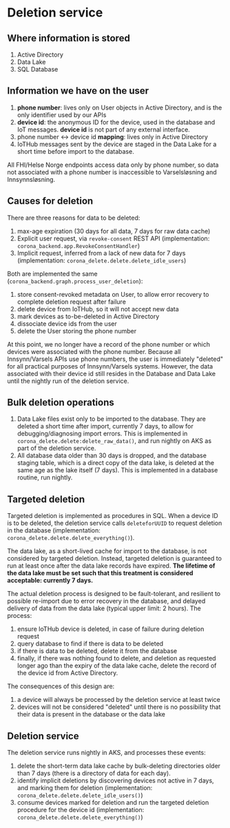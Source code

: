 # Deletion service

## Where information is stored

1. Active Directory
2. Data Lake
3. SQL Database

## Information we have on the user

1. **phone number**: lives only on User objects in Active Directory, and is the only identifier used by our APIs
2. **device id**: the anonymous ID for the device, used in the database and IoT messages. **device id** is not part of any external interface.
3. phone number <-> device id **mapping**: lives only in Active Directory
4. IoTHub messages sent by the device are staged in the Data Lake for a short time before import to the database.

All FHI/Helse Norge endpoints access data only by phone number,
so data not associated with a phone number is inaccessible
to Varselsløsning and Innsynnsløsning.


## Causes for deletion

There are three reasons for data to be deleted:

1. max-age expiration (30 days for all data, 7 days for raw data cache)
1. Explicit user request, via `revoke-consent` REST API (implementation: `corona_backend.app.RevokeConsentHandler`)
2. Implicit request, inferred from a lack of new data for 7 days (implementation: `corona_delete.delete.delete_idle_users`)

Both are implemented the same (`corona_backend.graph.process_user_deletion`):

1. store consent-revoked metadata on User, to allow error recovery to complete deletion request after failure
2. delete device from IoTHub, so it will not accept new data
3. mark devices as to-be-deleted in Active Directory
4. dissociate device ids from the user
5. delete the User storing the phone number

At this point, we no longer have a record of the phone number or which devices were associated with the phone number.
Because all Innsynn/Varsels APIs use phone numbers,
the user is immediately "deleted" for all practical purposes of Innsynn/Varsels systems.
However, the data associated with their device id still resides in the Database and Data Lake until the nightly run of the deletion service.

## Bulk deletion operations

1. Data Lake files exist only to be imported to the database. They are deleted a short time after import, currently 7 days,
to allow for debugging/diagnosing import errors.
This is implemented in `corona_delete.delete:delete_raw_data()`,
and run nightly on AKS as part of the deletion service.
2. All database data older than 30 days is dropped,
   and the database staging table, which is a direct copy of the data lake,
   is deleted at the same age as the lake itself (7 days).
   This is implemented in a database routine, run nightly.

## Targeted deletion

Targeted deletion is implemented as procedures in SQL.
When a device ID is to be deleted,
the deletion service calls `deleteforUUID` to request deletion in the database (implementation: `corona_delete.delete.delete_everything()`).

The data lake, as a short-lived cache for import to the database,
is not considered by targeted deletion.
Instead, targeted deletion is guaranteed to run at least once
after the data lake records have expired.
**The lifetime of the data lake must be set such that this treatment is considered acceptable: currently 7 days.**

The actual deletion process is designed to be fault-tolerant, and resilient to possible re-import due to error recovery in the database,
and delayed delivery of data from the data lake (typical upper limit: 2 hours). The process:

1. ensure IoTHub device is deleted, in case of failure during deletion request
2. query database to find if there is data to be deleted
3. if there is data to be deleted, delete it from the database
4. finally, if there was nothing found to delete, and deletion as requested longer ago than the expiry of the data lake cache, delete the record of the device id from Active Directory.

The consequences of this design are:

1. a device will always be processed by the deletion service at least twice
2. devices will not be considered "deleted" until there is no possibility that their data is present in the database or the data lake


## Deletion service

The deletion service runs nightly in AKS, and processes these events:

1. delete the short-term data lake cache by bulk-deleting directories older than 7 days (there is a directory of data for each day).
2. identify implicit deletions by discovering devices not active in 7 days, and marking them for deletion (implementation: `corona_delete.delete.delete_idle_users()`)
3. consume devices marked for deletion and run the targeted deletion procedure for the device id (implementation: `corona_delete.delete.delete_everything()`)


